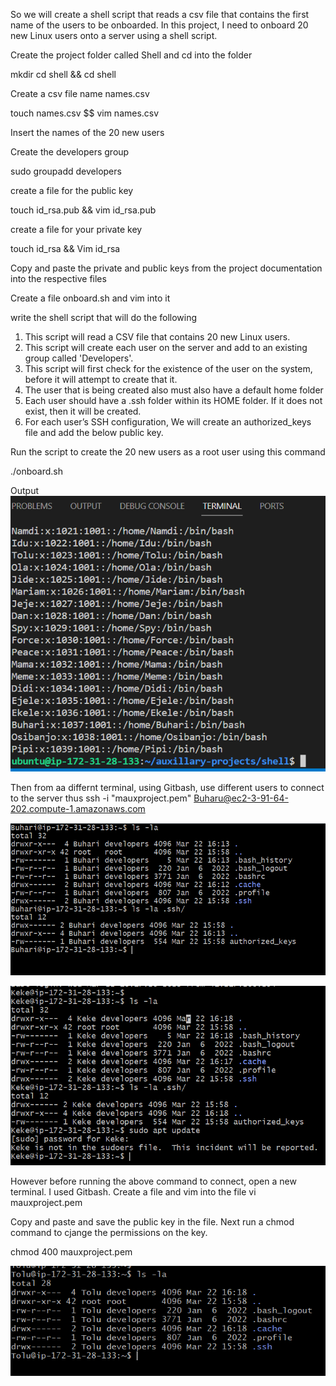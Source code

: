 So we will create a shell script that reads a csv file that contains the first name of the users to be onboarded.
In this project, I need to onboard 20 new Linux users onto a server using a shell script.

Create the project folder called Shell and cd into the folder

mkdir cd shell && cd shell

Create a csv file name names.csv

touch names.csv $$ vim names.csv

Insert the names of the 20 new users

Create the developers group

sudo groupadd developers

create a file for the public key

 touch id_rsa.pub && vim id_rsa.pub

 
create a file for your private key

touch id_rsa && Vim id_rsa

Copy and paste the private and public keys from the project documentation into the respective files

Create a file onboard.sh and vim into it

write the shell script that will  do the following

1. This script will read a CSV file that contains 20 new Linux users.
2. This script will create each user on the server and add to an existing group called 'Developers'.
3. This script will first check for the existence of the user on the system, before it will attempt to create that it.
4. The user that is being created also must also have a default home folder
5. Each user should have a .ssh folder within its HOME folder. If it does not exist, then it will be created.
6. For each user’s SSH configuration, We will create an authorized_keys file and add the below public key.

Run the script to create the 20 new users as a root user using this command

./onboard.sh


Output ![users](USERS.png)

Then from aa differnt terminal, using Gitbash, use different users to connect to the server thus 
ssh -i "mauxproject.pem" Buharu@ec2-3-91-64-202.compute-1.amazonaws.com


![users](user1.png)


![user2](user2.png)

However before running the above command to connect, open a new terminal. I used Gitbash. Create a file and vim into the file
vi mauxproject.pem

Copy and paste and save the public key in the file.
Next run a chmod command to cjange the permissions on the key. 

chmod 400 mauxproject.pem



![user3](user3.png)